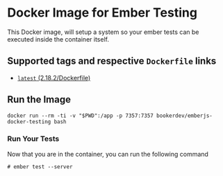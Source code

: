 # Docker Image for Ember Testing
This Docker image, will setup a system so your ember tests can be executed inside the container itself.

## Supported tags and respective `Dockerfile` links
+ [`latest` (2.18.2/Dockerfile)](https://github.com/BookerSoftwareInc/emberjs-docker-testing/blob/2.18.2/Dockerfile)

## Run the Image

```
docker run --rm -ti -v "$PWD":/app -p 7357:7357 bookerdev/emberjs-docker-testing bash
```

### Run Your Tests
Now that you are in the container, you can run the following command

```
# ember test --server
```